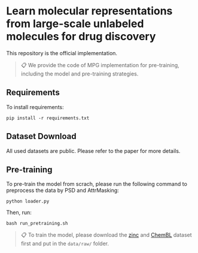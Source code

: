 # Learn molecular representations from large-scale unlabeled molecules for drug discovery

This repository is the official implementation.

> 📋 We provide the code of MPG implementation for pre-training, including the model and pre-training strategies.

## Requirements

To install requirements:

```setup
pip install -r requirements.txt
```

## Dataset Download
All used datasets are public. Please refer to the paper for more details.


## Pre-training 

To pre-train the model from scrach, please run the following command to preprocess the data by PSD and AttrMasking:
```train
python loader.py 
```
Then, run:
```train
bash run_pretraining.sh
```

> 📋 To train the model, please download the [zinc](http://zinc15.docking.org/) and [ChemBL](https://www.ebi.ac.uk/chembl/) dataset first and put in the `data/raw/` folder.



